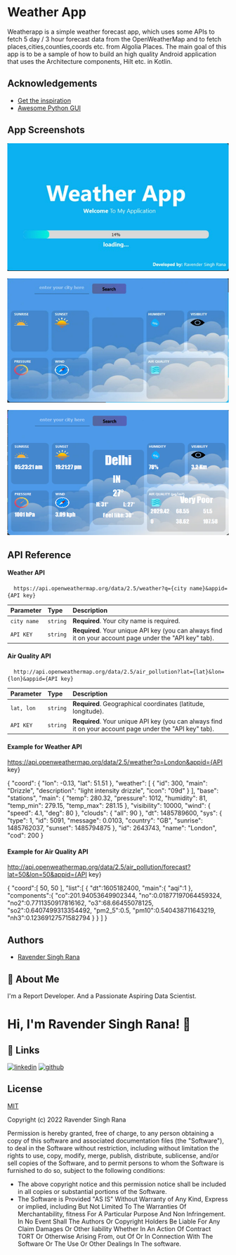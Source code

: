
# Weather App

Weatherapp is a simple weather forecast app, which uses some APIs 
to fetch 5 day / 3 hour forecast data from the OpenWeatherMap 
and to fetch places,cities,counties,coords etc. from Algolia Places. The main goal of this app is to be a sample of how to build an high quality Android application that uses the Architecture components, Hilt etc. in Kotlin.


## Acknowledgements

 - [Get the inspiration](https://www.youtube.com/watch?v=Zh2eCvIdDdw)
 - [Awesome Python GUI](https://www.youtube.com/c/WandersonIsMe)
 

## App Screenshots

![Loading Page](https://github.com/rrana157/DS-Projects/blob/main/WeatherApp/Screenshots/LoadingPage.png?raw=true)

![Home Page](https://github.com/rrana157/DS-Projects/blob/main/WeatherApp/Screenshots/MainPage.png?raw=true)

![Result Page](https://github.com/rrana157/DS-Projects/blob/main/WeatherApp/Screenshots/ResultPage.png?raw=true)

## API Reference

#### Weather API

```http
  https://api.openweathermap.org/data/2.5/weather?q={city name}&appid={API key}
```

| Parameter | Type     | Description                |
| :-------- | :------- | :------------------------- |
| `city name` | `string` | **Required**. Your city name is required.
|`API KEY` | `string` | **Required**. Your unique API key (you can always find it on your account page under the "API key" tab).

#### Air Quality API

```http
  http://api.openweathermap.org/data/2.5/air_pollution?lat={lat}&lon={lon}&appid={API key}
```

| Parameter | Type     | Description                       |
| :-------- | :------- | :-------------------------------- |
| `lat, lon`      | `string` | **Required**. Geographical coordinates (latitude, longitude).
|`API KEY` | `string` | **Required**. Your unique API key (you can always find it on your account page under the "API key" tab).


#### Example for Weather API
https://api.openweathermap.org/data/2.5/weather?q=London&appid={API key}

{
     "coord": {
       "lon": -0.13,
       "lat": 51.51
     },
     "weather": [
       {
         "id": 300,
         "main": "Drizzle",
         "description": "light intensity drizzle",
         "icon": "09d"
       }
     ],
     "base": "stations",
     "main": {
       "temp": 280.32,
       "pressure": 1012,
       "humidity": 81,
       "temp_min": 279.15,
       "temp_max": 281.15
     },
     "visibility": 10000,
     "wind": {
       "speed": 4.1,
       "deg": 80
     },
     "clouds": {
       "all": 90
     },
     "dt": 1485789600,
     "sys": {
       "type": 1,
       "id": 5091,
       "message": 0.0103,
       "country": "GB",
       "sunrise": 1485762037,
       "sunset": 1485794875
     },
     "id": 2643743,
     "name": "London",
     "cod": 200
     }

#### Example for Air Quality API

http://api.openweathermap.org/data/2.5/air_pollution/forecast?lat=50&lon=50&appid={API key}

{
  "coord":[
    50,
    50
  ],
  "list":[
    {
      "dt":1605182400,
      "main":{
        "aqi":1
      },
      "components":{
        "co":201.94053649902344,
        "no":0.01877197064459324,
        "no2":0.7711350917816162,
        "o3":68.66455078125,
        "so2":0.6407499313354492,
        "pm2_5":0.5,
        "pm10":0.540438711643219,
        "nh3":0.12369127571582794
      }
    }
  ]
}
  

## Authors

- [Ravender Singh Rana](https://github.com/rrana157)


## 🚀 About Me
I'm a Report Developer. And a Passionate Aspiring Data Scientist.


# Hi, I'm Ravender Singh Rana! 👋


## 🔗 Links
[![linkedin](https://img.shields.io/badge/linkedin-0A66C2?style=for-the-badge&logo=linkedin&logoColor=white)](https://www.linkedin.com/in/ravender-singh-rana-ba947897/)
[![github](https://img.shields.io/badge/github-1DA1F2?style=for-the-badge&logo=github&logoColor=white)](https://github.com/rrana157)


## License

[MIT](https://choosealicense.com/licenses/mit/)

Copyright (c) 2022 Ravender Singh Rana

Permission is hereby granted, free of charge, to any person obtaining a copy
of this software and associated documentation files (the "Software"), to deal
in the Software without restriction, including without limitation the rights
to use, copy, modify, merge, publish, distribute, sublicense, and/or sell
copies of the Software, and to permit persons to whom the Software is
furnished to do so, subject to the following conditions:

- The above copyright notice and this permission notice shall be included in all copies or substantial portions of the Software.
- The Software is Provided "AS IS" Without Warranty of Any Kind, Express or implied, including But Not Limited To The Warranties Of Merchantability, fitness For A Particular Purpose And Non Infringement. In No Event Shall The Authors Or Copyright Holders Be Liable For Any Claim Damages Or Other liability Whether In An Action Of Contract TORT Or Otherwise Arising From, out Of Or In Connection With The Software Or The Use Or Other Dealings In The software.
